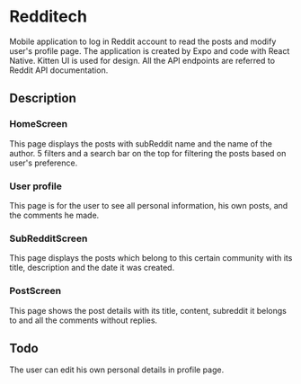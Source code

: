 # Redditech

Mobile application to log in Reddit account to read the posts and modify user's profile page.
The application is created by Expo and code with React Native. 
Kitten UI is used for design.
All the API endpoints are referred to Reddit API documentation.


## Description

### HomeScreen
This page displays the posts with subReddit name and the name of the author. 5 filters and a search bar on the top for filtering the posts based on user's preference.

### User profile
This page is for the user to see all personal information, his own posts, and the comments he made. 

### SubRedditScreen
This page displays the posts which belong to this certain community with its title, description and the date it was created.

### PostScreen
This page shows the post details with its title, content, subreddit it belongs to and all the comments without replies.

## Todo
The user can edit his own personal details in profile page.
